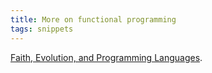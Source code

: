 ```yaml
---
title: More on functional programming
tags: snippets
---
```


[Faith, Evolution, and Programming Languages](http://video.google.com/videoplay?docid=-4167170843018186532&q=haskell&total=640&start=0&num=100&so=0&type=search&plindex=0 'Faith, Evolution, and Programming Languages').

